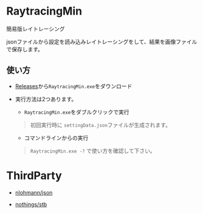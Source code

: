 # RaytracingMin
簡易版レイトレーシング

jsonファイルから設定を読み込みレイトレーシングをして、結果を画像ファイルで保存します。

## 使い方
- [Releases](https://github.com/Penguin77jp/RaytracingMin/releases)から`RaytracingMin.exe`をダウンロード

- 実行方法は2つあります。
    - `RaytracingMin.exe`をダブルクリックで実行

    > 初回実行時に `settingData.json`ファイルが生成されます。

    - コマンドラインからの実行

    > `RaytracingMin.exe -?` で使い方を確認して下さい。

# ThirdParty
- [nlohmann/json](https://github.com/nlohmann/json)

- [nothings/stb](https://github.com/nothings/stb)